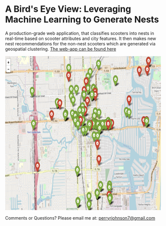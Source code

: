 # A Bird's Eye View: Leveraging Machine Learning to Generate Nests
A production-grade web application, that classifies scooters into nests in real-time based on scooter attributes and city features. It then makes new nest recommendations for the non-nest scooters which are generated via geospatial clustering. [The web-app can be found here](http://www.nestgenerator.com)


<img src="Visualizations/Screen Shot 2019-04-16 at 5.52.29 PM.png" height="500">

Comments or Questions? Please email me at: perryrjohnson7@gmail.com
